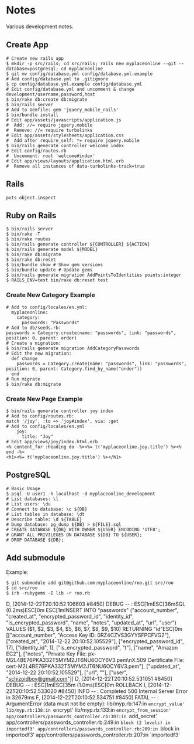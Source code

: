 # Notes

Various development notes.

## Create App

```
# Create new rails app
$ mkdir -p src/rails; cd src/rails; rails new myplaceonline --git --database=postgresql; cd myplaceonline
$ git mv config/database.yml config/database.yml.example
# Add config/database.yml to .gitignore
$ cp config/database.yml.example config/database.yml
# Edit config/database.yml and uncomment & change development/username,password,host
$ bin/rake db:create db:migrate
$ bin/rails server
# Add to Gemfile: gem 'jquery_mobile_rails'
$ bin/bundle install
# Edit app/assets/javascripts/application.js
#  Add: //= require jquery.mobile
#  Remove: //= require turbolinks
# Edit app/assets/stylesheets/application.css
#  Add after require_self: *= require jquery.mobile
$ bin/rails generate controller welcome index
# Edit config/routes.rb
#  Uncomment: root 'welcome#index'
# Edit app/views/layouts/application.html.erb
#  Remove all instances of data-turbolinks-track=true
```

## Rails

```
puts object.inspect
```

## Ruby on Rails

```
$ bin/rails server
$ bin/rake -T
$ bin/rake routes
$ bin/rails generate controller ${CONTROLLER} ${ACTION}
$ bin/rails generate model ${MODEL}
$ bin/rake db:migrate
$ bin/rake db:reset
$ bin/bundle show # Show gem versions
$ bin/bundle update # Update gems
$ bin/rails generate migration AddPointsToIdentities points:integer
$ RAILS_ENV=test bin/rake db:reset test
```

### Create New Category Example

```
# Add to config/locales/en.yml:
  myplaceonline:
    category:
      passwords: "Passwords"
# Add to db/seeds.rb:
passwords = Category.create(name: "passwords", link: "passwords", position: 0, parent: order)
# Create a migration:
$ bin/rails generate migration AddCategoryPasswords
# Edit the new migration:
  def change
    passwords = Category.create(name: "passwords", link: "passwords", position: 0, parent: Category.find_by_name("order"))
  end
# Run migrate
$ bin/rake db:migrate
```

### Create New Page Example

```
$ bin/rails generate controller joy index
# Add to config/routes.rb:
match '/joy', :to => 'joy#index', via: :get
# Add to config/locales/en.yml
    joy:
      title: "Joy"
# Edit app/views/joy/index.html.erb
<% content_for :heading do -%><%= t('myplaceonline.joy.title') %><% end -%>
<h1><%= t('myplaceonline.joy.title') %></h1>
```

## PostgreSQL

```
# Basic Usage
$ psql -U user1 -h localhost -d myplaceonline_development
# List databases: \l
# List users: \du
# Connect to database: \c ${DB}
# List tables in database: \dt
# Describe table: \d ${TABLE}
# Dump database: pg_dump ${DB} > ${FILE}.sql
# CREATE DATABASE ${DB} WITH OWNER ${USER} ENCODING 'UTF8';
# GRANT ALL PRIVILEGES ON DATABASE ${DB} TO ${USER};
# DROP DATABASE ${DB};
```

## Add submodule

Example:

```
$ git submodule add git@github.com:myplaceonline/roo.git src/roo
$ cd src/roo
$ irb -rubygems -I lib -r roo.rb
```


D, [2014-12-22T20:10:52.106603 #8450] DEBUG -- :   ESC[1mESC[36mSQL (0.2ms)ESC[0m  ESC[1mINSERT INTO "passwords" ("account_number", "created_at", "encrypted_password_id", "identity_id", "is_encrypted_password", "name", "notes", "updated_at", "url", "user") VALUES ($1, $2, $3, $4, $5, $6, $7, $8, $9, $10) RETURNING "id"ESC[0m  [["account_number", "Access Key ID: 0RZ4CZVS3GYYSFPCFVG2"], ["created_at", "2014-12-22 20:10:52.105529"], ["encrypted_password_id", 17], ["identity_id", 1], ["is_encrypted_password", "t"], ["name", "Amazon EC2"], ["notes", "Private Key File: pk-M2L4BE76PKA332T5MYM2JT6NU6OCY6V3.pem\nX.509 Certificate File: cert-M2L4BE76PKA332T5MYM2JT6NU6OCY6V3.pem"], ["updated_at", "2014-12-22 20:10:52.105529"], ["url", ""], ["user", "schizoidboy@gmail.com"]]
D, [2014-12-22T20:10:52.531051 #8450] DEBUG -- :   ESC[1mESC[35m (1.0ms)ESC[0m  ROLLBACK
I, [2014-12-22T20:10:52.533020 #8450]  INFO -- : Completed 500 Internal Server Error in 32679ms
F, [2014-12-22T20:10:52.534751 #8450] FATAL -- : 
ArgumentError (data must not be empty):
  lib/myp.rb:147:in `encrypt_value'
  lib/myp.rb:138:in `encrypt'
  lib/myp.rb:133:in `encrypt_from_session'
  app/controllers/passwords_controller.rb:307:in `add_secret'
  app/controllers/passwords_controller.rb:249:in `block (2 levels) in importodf3'
  app/controllers/passwords_controller.rb:209:in `block in importodf3'
  app/controllers/passwords_controller.rb:207:in `importodf3'